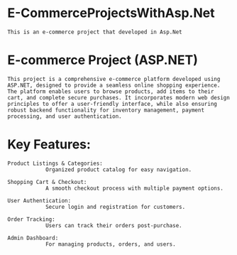 # E-CommerceProjectsWithAsp.Net
    
    This is an e-commerce project that developed in Asp.Net

# E-commerce Project (ASP.NET)

    This project is a comprehensive e-commerce platform developed using ASP.NET, designed to provide a seamless online shopping experience. The platform enables users to browse products, add items to their cart, and complete secure purchases. It incorporates modern web design principles to offer a user-friendly interface, while also ensuring robust backend functionality for inventory management, payment processing, and user authentication.

# Key Features:

    Product Listings & Categories: 
                Organized product catalog for easy navigation.
    
    Shopping Cart & Checkout:
                A smooth checkout process with multiple payment options.
    
    User Authentication:
                Secure login and registration for customers.
    
    Order Tracking:
                Users can track their orders post-purchase.
    
    Admin Dashboard: 
                For managing products, orders, and users.
